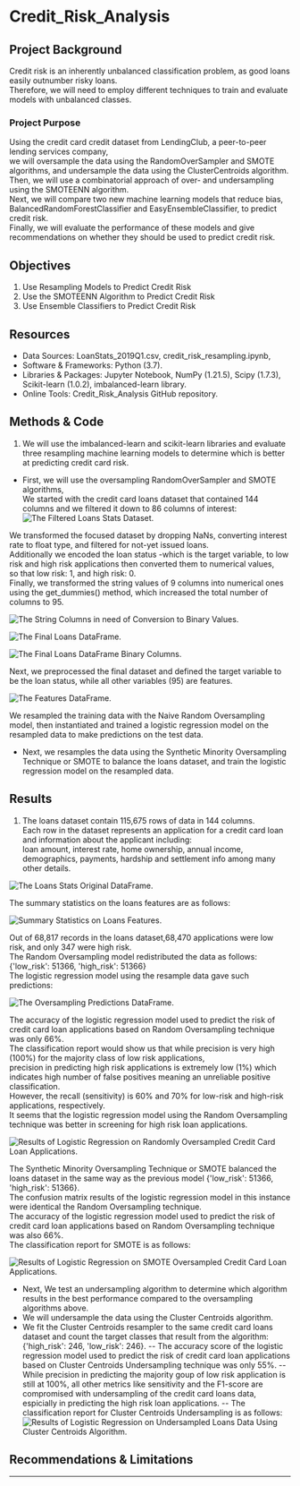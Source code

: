 # Credit_Risk_Analysis


## Project Background

Credit risk is an inherently unbalanced classification problem, as good loans easily outnumber risky loans. <br>
Therefore, we will need to employ different techniques to train and evaluate models with unbalanced classes. <br>


### Project Purpose

Using the credit card credit dataset from LendingClub, a peer-to-peer lending services company,<br>
we will oversample the data using the RandomOverSampler and SMOTE algorithms, and undersample the data using the ClusterCentroids algorithm. <Br>Then, we will use a combinatorial approach of over- and undersampling using the SMOTEENN algorithm. <br>
Next, we will compare two new machine learning models that reduce bias, BalancedRandomForestClassifier and EasyEnsembleClassifier, to predict credit risk. <br>
Finally, we will evaluate the performance of these models and give recommendations on whether they should be used to predict credit risk.


## Objectives
1. Use Resampling Models to Predict Credit Risk
2. Use the SMOTEENN Algorithm to Predict Credit Risk
3. Use Ensemble Classifiers to Predict Credit Risk

## Resources
- Data Sources: LoanStats_2019Q1.csv, credit_risk_resampling.ipynb, 
- Software & Frameworks: Python (3.7).
- Libraries & Packages: Jupyter Notebook, NumPy (1.21.5), Scipy (1.7.3), Scikit-learn (1.0.2), imbalanced-learn library.
- Online Tools: Credit_Risk_Analysis GitHub repository.


## Methods & Code

1. We will use the imbalanced-learn and scikit-learn libraries and evaluate three resampling machine learning models to determine which is better at predicting credit card risk. 
- First, we will use the oversampling RandomOverSampler and SMOTE algorithms,<br>
We started with the credit card loans dataset that contained 144 columns and we filtered it down to 86 columns of interest: <br>
![The Filtered Loans Stats Dataset.](./Images/loansstats_filtered_df.png) <br>
    
We transformed the focused dataset by dropping NaNs, converting interest rate to float type, and filtered for not-yet issued loans. <br>
Additionally we encoded the loan status -which is the target variable, to low risk and high risk applications then converted them to numerical values, <br>
    so that low risk: 1, and high risk: 0.<br>
Finally, we transformed the string values of 9 columns into numerical ones using the get_dummies() method, which increased the total number of columns to 95. <br>

![The String Columns in need of Conversion to Binary Values.](./Images/loansstats_stringCols.png)<br>

![The Final Loans DataFrame.](./Images/loansstats_binaryCols_df.png)<br>

![The Final Loans DataFrame Binary Columns.](./Images/loansstats_binaryCols.png)<br>

Next, we preprocessed the final dataset and defined the target variable to be the loan status, while all other variables (95) are features. <br>

![The Features DataFrame.](./Images/loansstats_X_df.png)<br>

We resampled the training data with the Naive Random Oversampling model, then instantiated and trained a logistic regression model on the resampled data to make predictions on the test data. <br>
    
- Next, we resamples the data using the Synthetic Minority Oversampling Technique or SMOTE to balance the loans dataset, and train the logistic regression model on the resampled data.



## Results

1. The loans dataset contain 115,675 rows of data in 144 columns. <br>
Each row in the dataset represents an application for a credit card loan and information about the applicant including: <br>
loan amount, interest rate, home ownership, annual income, demographics, payments, hardship and settlement info among many other details.<br>

![The Loans Stats Original DataFrame.](./Images/loansstats_original_df.png)<br>

The summary statistics on the loans features are as follows: <br>

![Summary Statistics on Loans Features.](./Images/loansstats_X_stats.png)<br>

Out of 68,817 records in the loans dataset,68,470 applications were low risk, and only 347 were high risk. <br>
The Random Oversampling model redistributed the data as follows: {'low_risk': 51366, 'high_risk': 51366} <br>
The logistic regression model using the resample data gave such predictions: <br>

![The Oversampling Predictions DataFrame.](./Images/oversampling_predictions.png)<br>
    
The accuracy of the logistic regression model used to predict the risk of credit card loan applications based on Random Oversampling technique was only 66%. <br>
The classification report would show us that while precision is very high (100%) for the majority class of low risk applications, <br>
precision in predicting high risk applications is extremely low (1%) which indicates high number of false positives meaning an unreliable positive classification. <br>
However, the recall (sensitivity) is 60% and 70% for low-risk and high-risk applications, respectively. <br>
It seems that the logistic regression model using the Random Oversampling technique was better in screening for high risk loan applications.<br>

![Results of Logistic Regression on Randomly Oversampled Credit Card Loan Applications.](./Images/oversampling_report.png)<br>

The Synthetic Minority Oversampling Technique or SMOTE balanced the loans dataset in the same way as the previous model {'low_risk': 51366, 'high_risk': 51366}.<br>
The confusion matrix results of the logistic regression model in this instance were identical the Random Oversampling technique. <br>
The accuracy of the logistic regression model used to predict the risk of credit card loan applications based on Random Oversampling technique was also 66%. <br>
The classification report for SMOTE is as follows: <br>

![Results of Logistic Regression on SMOTE Oversampled Credit Card Loan Applications.](./Images/SMOTE_report.png)<br>


- Next, We test an undersampling algorithm to determine which algorithm results in the best performance compared to the oversampling algorithms above.
- We will undersample the data using the Cluster Centroids algorithm. 
- We fit the Cluster Centroids resampler to the same credit card loans dataset and count the target classes that result from the algorithm: 
{'high_risk': 246, 'low_risk': 246}.
-- The accuracy score of the logistic regression model used to predict the risk of credit card loan applications based on Cluster Centroids Undersampling technique was only 55%.
-- While precision in predicting the majority goup of low risk application is still at 100%, all other metrics like sensitivity and the F1-score are compromised with undersampling of the credit card loans data,
espicially in predicting the high risk loan applications. 
-- The classification report for Cluster Centroids Undersampling is as follows: 
![Results of Logistic Regression on Undersampled Loans Data Using Cluster Centroids Algorithm.](./Images/ClusterCentroids_report.png)

  
    
    
    
    
    


## Recommendations & Limitations

    
    
    
    
---
